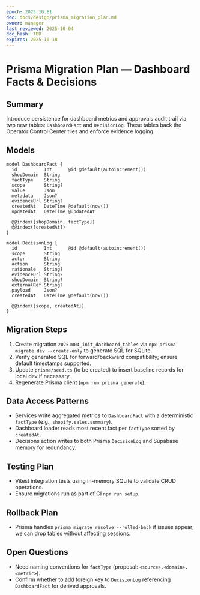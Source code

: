 ```yaml
---
epoch: 2025.10.E1
doc: docs/design/prisma_migration_plan.md
owner: manager
last_reviewed: 2025-10-04
doc_hash: TBD
expires: 2025-10-18
---
```

# Prisma Migration Plan — Dashboard Facts & Decisions

## Summary
Introduce persistence for dashboard metrics and approvals audit trail via two new tables: `DashboardFact` and `DecisionLog`. These tables back the Operator Control Center tiles and enforce evidence logging.

## Models
```prisma
model DashboardFact {
  id          Int      @id @default(autoincrement())
  shopDomain  String
  factType    String
  scope       String?
  value       Json
  metadata    Json?
  evidenceUrl String?
  createdAt   DateTime @default(now())
  updatedAt   DateTime @updatedAt

  @@index([shopDomain, factType])
  @@index([createdAt])
}

model DecisionLog {
  id          Int      @id @default(autoincrement())
  scope       String
  actor       String
  action      String
  rationale   String?
  evidenceUrl String?
  shopDomain  String?
  externalRef String?
  payload     Json?
  createdAt   DateTime @default(now())

  @@index([scope, createdAt])
}
```

## Migration Steps
1. Create migration `20251004_init_dashboard_tables` via `npx prisma migrate dev --create-only` to generate SQL for SQLite.
2. Verify generated SQL for forward/backward compatibility; ensure default timestamps supported.
3. Update `prisma/seed.ts` (to be created) to insert baseline records for local dev if necessary.
4. Regenerate Prisma client (`npm run prisma generate`).

## Data Access Patterns
- Services write aggregated metrics to `DashboardFact` with a deterministic `factType` (e.g., `shopify.sales.summary`).
- Dashboard loader reads most recent fact per `factType` sorted by `createdAt`.
- Decisions action writes to both Prisma `DecisionLog` and Supabase memory for redundancy.

## Testing Plan
- Vitest integration tests using in-memory SQLite to validate CRUD operations.
- Ensure migrations run as part of CI `npm run setup`.

## Rollback Plan
- Prisma handles `prisma migrate resolve --rolled-back` if issues appear; we can drop tables without affecting sessions.

## Open Questions
- Need naming conventions for `factType` (proposal: `<source>.<domain>.<metric>`).
- Confirm whether to add foreign key to `DecisionLog` referencing `DashboardFact` for derived approvals.
